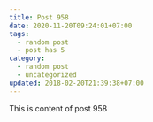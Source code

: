 ```yaml
---
title: Post 958
date: 2020-11-20T09:24:01+07:00
tags:
  - random post
  - post has 5
category:
  - random post
  - uncategorized
updated: 2018-02-20T21:39:38+07:00
---
```

This is content of post 958